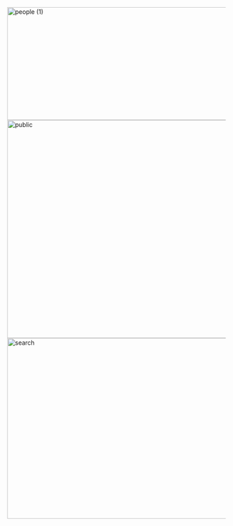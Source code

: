 <img width="563" height="260" alt="people (1)" src="https://github.com/user-attachments/assets/35654a94-d7b9-48b9-8824-ee09cdf7e942" />
<img width="1354" height="502" alt="public" src="https://github.com/user-attachments/assets/b22a03bc-b436-43cf-a0d8-58a9516df06c" />
<img width="1399" height="416" alt="search" src="https://github.com/user-attachments/assets/0f00f979-87ca-4313-8140-9d88238c3153" />

